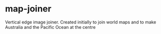 # map-joiner
Vertical edge image joiner. Created initially to join world maps and to make Australia and the Pacific Ocean at the centre
